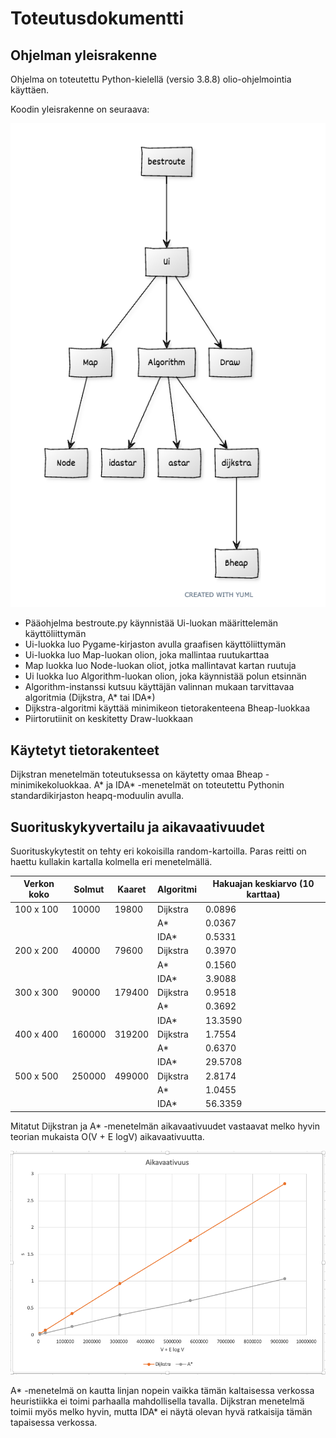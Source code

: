 # Toteutusdokumentti

## Ohjelman yleisrakenne

Ohjelma on toteutettu Python-kielellä (versio 3.8.8) olio-ohjelmointia käyttäen.  

Koodin yleisrakenne on seuraava:

<img src="/dokumentaatio/png/uml-kaavio.png" width="750">

- Pääohjelma bestroute.py käynnistää Ui-luokan määrittelemän käyttöliittymän
- Ui-luokka luo Pygame-kirjaston avulla graafisen käyttöliittymän
- Ui-luokka luo Map-luokan olion, joka mallintaa ruutukarttaa
- Map luokka luo Node-luokan oliot, jotka mallintavat kartan ruutuja
- Ui luokka luo Algorithm-luokan olion, joka käynnistää polun etsinnän
- Algorithm-instanssi kutsuu käyttäjän valinnan mukaan tarvittavaa algoritmia (Dijkstra, A* tai IDA*)
- Dijkstra-algoritmi käyttää minimikeon tietorakenteena Bheap-luokkaa
- Piirtorutiinit on keskitetty Draw-luokkaan

## Käytetyt tietorakenteet

Dijkstran menetelmän toteutuksessa on käytetty omaa Bheap -minimikekoluokkaa.  A\* ja IDA\* -menetelmät on toteutettu Pythonin standardikirjaston heapq-moduulin avulla.

## Suorituskykyvertailu ja aikavaativuudet

Suorituskykytestit on tehty eri kokoisilla random-kartoilla.  Paras reitti on haettu kullakin kartalla kolmella eri menetelmällä.

Verkon koko | Solmut | Kaaret | Algoritmi | Hakuajan keskiarvo (10 karttaa)|
--------|--------|--------|-------------|-------------|
| 100 x 100 | 10000 | 19800 | Dijkstra | 0.0896 |
| | | | A\* | 0.0367 |
| | | | IDA\* | 0.5331 |
| 200 x 200 | 40000 | 79600 | Dijkstra | 0.3970 |
| | | | A\*     | 0.1560 |
| | | | IDA\*   | 3.9088 |
| 300 x 300 | 90000 | 179400 | Dijkstra | 0.9518 |
| | | | A\*     | 0.3692 |
| | | | IDA\*   | 13.3590 |
| 400 x 400 | 160000 | 319200 | Dijkstra | 1.7554 |
| | | | A\*      | 0.6370 |
| | | | IDA\*    | 29.5708 |
| 500 x 500 | 250000 | 499000 | Dijkstra | 2.8174  |
| | | | A\*     | 1.0455  |
| | | | IDA\*   | 56.3359 |


Mitatut Dijkstran ja A* -menetelmän aikavaativuudet vastaavat melko hyvin teorian mukaista O(V + E logV) aikavaativuutta.


<img src="/dokumentaatio/png/aikavaativuus.png" width="750">


A\* -menetelmä on kautta linjan nopein vaikka tämän kaltaisessa verkossa heuristiikka ei toimi parhaalla mahdollisella tavalla.  Dijkstran menetelmä toimii myös melko hyvin, mutta IDA\* ei näytä olevan hyvä ratkaisija tämän tapaisessa verkossa.
